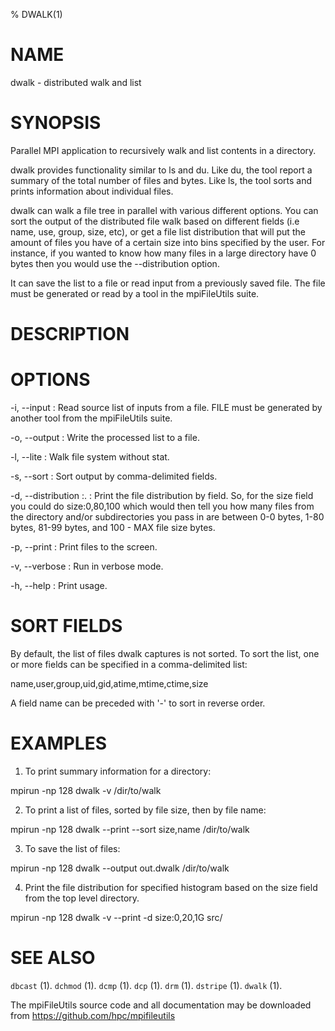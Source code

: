 % DWALK(1)

# NAME

dwalk - distributed walk and list

# SYNOPSIS

Parallel MPI application to recursively walk and list contents in a directory.

dwalk provides functionality similar to ls and du. Like du, the tool report a summary of the total number of files and bytes. Like ls, the tool sorts and prints information about individual files.

dwalk can walk a file tree in parallel with various different options. You can sort the output of the distributed file walk based on different fields (i.e name, use, group, size, etc), or get a file list distribution that will put the amount of files you have of a certain size into bins specified by the user. For instance, if you wanted to know how many files in a large directory have 0 bytes then you would use the --distribution option. 

It can save the list to a file or read input from a previously saved file. The file must be generated or read by a tool in the mpiFileUtils suite.

# DESCRIPTION

# OPTIONS

-i, \--input <FILE>
:   Read source list of inputs from a file.  FILE must be generated by another tool from the mpiFileUtils suite.

-o, \--output <FILE>
:   Write the processed list to a file.

-l, \--lite
:   Walk file system without stat.

-s, \--sort <FIELD>
:   Sort output by comma-delimited fields.

-d, \--distribution <FIELD>:<SEPARATORS>. 
:   Print the file distribution by field. So, for the size field you could do size:0,80,100 which would then tell you
    how many files from the directory and/or subdirectories you pass in are between 0-0 bytes, 1-80 bytes, 81-99 bytes, 
    and 100 - MAX file size bytes. 

-p, \--print
:   Print files to the screen.

-v, \--verbose
:   Run in verbose mode.

-h, \--help
:   Print usage.

# SORT FIELDS

By default, the list of files dwalk captures is not sorted.  To sort the list, one or more fields can be specified in a comma-delimited list:

name,user,group,uid,gid,atime,mtime,ctime,size

A field name can be preceded with '-' to sort in reverse order.

# EXAMPLES

1. To print summary information for a directory:

mpirun -np 128 dwalk -v /dir/to/walk

2. To print a list of files, sorted by file size, then by file name:

mpirun -np 128 dwalk --print --sort size,name /dir/to/walk

3. To save the list of files:

mpirun -np 128 dwalk --output out.dwalk /dir/to/walk

4. Print the file distribution for specified histogram based on the size field from the top level directory.

mpirun -np 128 dwalk -v --print -d size:0,20,1G src/ 

# SEE ALSO

`dbcast` (1).
`dchmod` (1).
`dcmp` (1).
`dcp` (1).
`drm` (1).
`dstripe` (1).
`dwalk` (1).

The mpiFileUtils source code and all documentation may be downloaded from
<https://github.com/hpc/mpifileutils>
